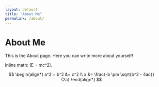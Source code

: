 ```yaml
---
layout: default
title: "About Me"
permalink: /about/
---
```


# About Me  

This is the About page. Here you can write more about yourself!  

Inline math: \(E = mc^2\).  

$$
\begin{align*}
    a^2 + b^2 &= c^2 \\
    x &= \frac{-b \pm \sqrt{b^2 - 4ac}}{2a}
\end{align*}
$$

